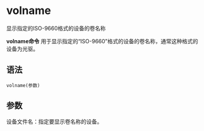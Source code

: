 # volname

显示指定的ISO-9660格式的设备的卷名称


**volname命令** 用于显示指定的“ISO-9660”格式的设备的卷名称，通常这种格式的设备为光驱。

##  语法

```
volname(参数)
```

##  参数

设备文件名：指定要显示卷名称的设备。


